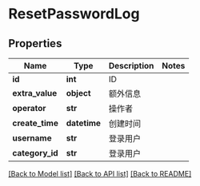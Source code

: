 # ResetPasswordLog

## Properties
Name | Type | Description | Notes
------------ | ------------- | ------------- | -------------
**id** | **int** | ID |
**extra_value** | **object** | 额外信息 |
**operator** | **str** | 操作者 |
**create_time** | **datetime** | 创建时间 |
**username** | **str** | 登录用户 |
**category_id** | **str** | 登录用户 |

[[Back to Model list]](../README.md#documentation-for-models) [[Back to API list]](../README.md#documentation-for-api-endpoints) [[Back to README]](../README.md)
